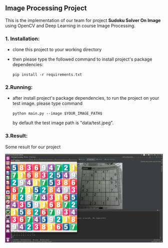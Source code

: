 ## Image Processing Project

This is the implementation of our team for project **Sudoku Solver On Image** using OpenCV and Deep Learning in course Image Processing.

### 1. Installation:

- clone this project to your working directory

- then please type the followed command to install project's package dependencies:

    ``pip install -r requirements.txt``

### 2.Running:

- after install project's package dependencies, to run the project on your test image.
please type command

    ``python main.py --image $YOUR_IMAGE_PATH$``

    by default the test image path is "data/test.jpeg".

### 3.Result:

Some result for our project

<img src="data/display/result.png">